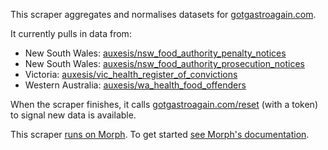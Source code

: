 This scraper aggregates and normalises datasets for [gotgastroagain.com](https://gotgastroagain.com).

It currently pulls in data from:

 - New South Wales: [auxesis/nsw_food_authority_penalty_notices](https://morph.io/auxesis/nsw_food_authority_penalty_notices)
 - New South Wales: [auxesis/nsw_food_authority_prosecution_notices](https://morph.io/auxesis/nsw_food_authority_prosecution_notices)
 - Victoria: [auxesis/vic_health_register_of_convictions](https://morph.io/auxesis/vic_health_register_of_convictions)
 - Western Australia: [auxesis/wa_health_food_offenders](https://morph.io/auxesis/wa_health_food_offenders)

When the scraper finishes, it calls [gotgastroagain.com/reset](https://gotgastroagain.com/reset) (with a token) to signal new data is available.

This scraper [runs on Morph](https://morph.io/auxesis/wa_health_food_offenders). To get started [see Morph's documentation](https://morph.io/documentation).
